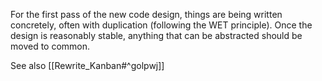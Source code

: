 For the first pass of the new code design, things are being written concretely, often with duplication (following the WET principle).  Once the design is reasonably stable, anything that can be abstracted should be moved to common.

See also [[Rewrite_Kanban#^golpwj]] 
